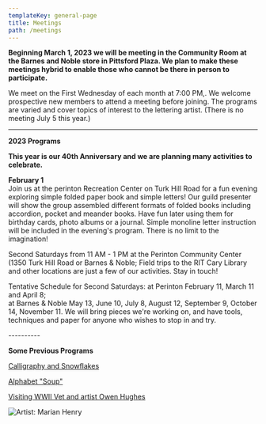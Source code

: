 ```yaml
---
templateKey: general-page
title: Meetings
path: /meetings
---
```

**Beginning March 1, 2023 we will be meeting in the Community Room at the Barnes and Noble store in Pittsford Plaza. We plan to make these meetings hybrid to enable those who cannot be there in person to participate.**

We meet on the First Wednesday of each month at 7:00 PM,. We welcome prospective new members to attend a meeting before joining. The programs are varied and cover topics of interest to the lettering artist. (There is no meeting July 5 this year.)

- - -

**2023 Programs**

**This year is our 40th Anniversary and we are planning many activities to celebrate.**

**February 1**\
Join us at the perinton Recreation Center on Turk Hill Road for a fun evening exploring simple folded paper book and simple letters! Our guild presenter will show the group assembled different formats of folded books including accordion, pocket and meander books. Have fun later using them for birthday cards, photo albums or a journal. Simple monoline letter instruction will be included in the evening's program. There is no limit to the imagination!

Second Saturdays from 11 AM - 1 PM at the Perinton Community Center (1350 Turk Hill Road or Barnes & Noble; Field trips to the RIT Cary Library and other locations are just a few of our activities. Stay in touch!

Tentative Schedule for Second Saturdays: at Perinton February 11, March 11 and April 8;\
at Barnes & Noble May 13, June 10, July 8, August 12, September 9, October 14, November 11. We will bring pieces we're working on, and have tools, techniques and paper for anyone who wishes to stop in and try.

\----------

**Some Previous Programs**

[Calligraphy and Snowflakes](../february-meeting) 

[Alphabet "Soup"](../march-meeting)

[Visiting WWII Vet and artist Owen Hughes](../april-meeting)  

![Artist: Marian Henry](/img/marianh_resistentialism.jpg)

